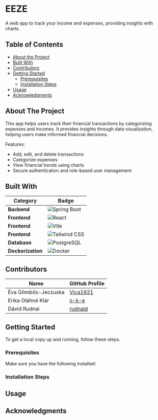 # EEZE

A web app to track your income and expenses, providing insights with charts.

## Table of Contents
- [About the Project](#about-the-project)
- [Built With](#built-with)
- [Contributors](#contributors)
- [Getting Started](#getting-started)
  - [Prerequisites](#prerequisites)
  - [Installation Steps](#installation-steps)
- [Usage](#usage)
- [Acknowledgments](#acknowledgments)


## About The Project

This app helps users track their financial transactions by categorizing expenses and incomes.
It provides insights through data visualization, helping users make informed financial decisions.

Features:
- Add, edit, and delete transactions
- Categorize expenses
- View financial trends using charts
- Secure authentication and role-based user management
  
  
## Built With

| Category      | Badge |
|--------------|----------------------------------------------------------------|
| **Backend**  | ![Spring Boot](https://img.shields.io/badge/Backend-Spring_Boot-green?logo=spring) |
| **Frontend** | ![React](https://img.shields.io/badge/Frontend-React-blue?logo=react) |
| **Frontend** | ![Vite](https://img.shields.io/badge/Frontend-Vite-purple?logo=vite) |
| **Frontend** | ![Tailwind CSS](https://img.shields.io/badge/Frontend-Tailwind_CSS-38B2AC?logo=tailwindcss) |
| **Database** | ![PostgreSQL](https://img.shields.io/badge/Database-PostgreSQL-316192?logo=postgresql) |
| **Dockerization** | ![Docker](https://img.shields.io/badge/Docker-Containerization-blue?logo=docker) |


## Contributors

| Name          | GitHub Profile |
|--------------|---------------|
| Éva Gömbös-Jeczuska  | [Vica1921](https://github.com/Vica1921) |
| Erika Oláhné Klár | [o-k-e](https://github.com/o-k-e) |
| Dávid Rudnai | [rudnaid](https://github.com/rudnaid) |


## Getting Started

To get a local copy up and running, follow these steps.


### Prerequisites
Make sure you have the following installed:


### Installation Steps

## Usage

## Acknowledgments

